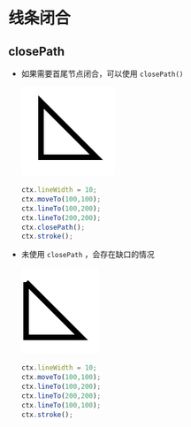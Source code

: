 # 线条闭合

## closePath

+ 如果需要首尾节点闭合，可以使用 `closePath()`

  ![closePath](./images/closePath.png)

  ```js
  ctx.lineWidth = 10;
  ctx.moveTo(100,100);
  ctx.lineTo(100,200);
  ctx.lineTo(200,200);
  ctx.closePath();
  ctx.stroke();
  ```

+ 未使用 `closePath` ，会存在缺口的情况

  ![未使用closePath](./images/未使用closePath.png)

  ```js
  ctx.lineWidth = 10;
  ctx.moveTo(100,100);
  ctx.lineTo(100,200);
  ctx.lineTo(200,200);
  ctx.lineTo(100,100);
  ctx.stroke();
  ```
